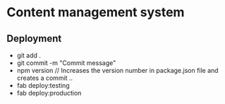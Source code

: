 # Content management system

## Deployment

- git add .
- git commit -m "Commit message"
- npm version <major> <minor> <patch> // Increases the version number in package.json file and creates a commit ..
- fab deploy:testing
- fab deploy:production

